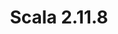 ---
title: Scala 2.11.8
start: 08 March 2016
layout: downloadpage
release_version: 2.11.8
release_date: "March 08, 2016"
show_resources: "true"
permalink: /download/2.11.8.html
requirements: "This Scala software distribution can be installed on any Unix-like or Windows system. It requires the Java runtime version 1.6 or later, which can be downloaded <a href='http://www.java.com/'>here</a>."
resources: [
  ["-main-unixsys", "scala-2.11.8.tgz", "http://downloads.lightbend.com/scala/2.11.8/scala-2.11.8.tgz", "Mac OS X, Unix, Cygwin", "27.35M"],
  ["-main-windows", "scala-2.11.8.msi", "http://downloads.lightbend.com/scala/2.11.8/scala-2.11.8.msi", "Windows (msi installer)", "109.35M"],
  ["-non-main-sys", "scala-2.11.8.zip", "http://downloads.lightbend.com/scala/2.11.8/scala-2.11.8.zip", "Windows", "27.40M"],
  ["-non-main-sys", "scala-2.11.8.deb", "http://downloads.lightbend.com/scala/2.11.8/scala-2.11.8.deb", "Debian", "76.02M"],
  ["-non-main-sys", "scala-2.11.8.rpm", "http://downloads.lightbend.com/scala/2.11.8/scala-2.11.8.rpm", "RPM package", "108.16M"],
  ["-non-main-sys", "scala-docs-2.11.8.txz", "http://downloads.lightbend.com/scala/2.11.8/scala-docs-2.11.8.txz", "API docs", "46.00M"],
  ["-non-main-sys", "scala-docs-2.11.8.zip", "http://downloads.lightbend.com/scala/2.11.8/scala-docs-2.11.8.zip", "API docs", "84.21M"],
  ["-non-main-sys", "scala-sources-2.11.8.tar.gz", "https://github.com/scala/scala/archive/v2.11.8.tar.gz", "Sources", ""]
]
---